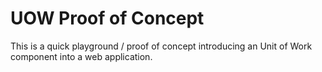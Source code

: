 # UOW Proof of Concept

This is a quick playground / proof of concept introducing an Unit of Work component
into a web application.

